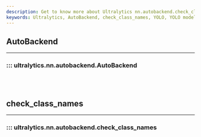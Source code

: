 ```yaml
---
description: Get to know more about Ultralytics nn.autobackend.check_class_names functionality. Optimize your YOLO models seamlessly.
keywords: Ultralytics, AutoBackend, check_class_names, YOLO, YOLO models, optimization
---
```


## AutoBackend
---
### ::: ultralytics.nn.autobackend.AutoBackend
<br><br>

## check_class_names
---
### ::: ultralytics.nn.autobackend.check_class_names
<br><br>